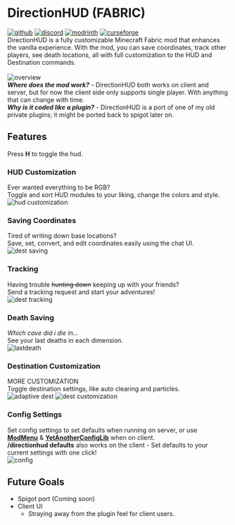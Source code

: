 # DirectionHUD (FABRIC)
[![github](https://img.shields.io/github/v/release/oth3r/DirectionHUD-F?color=blueviolet&logo=github)](https://github.com/Oth3r/DirectionHUD-F/releases)  [![discord](https://dcbadge.vercel.app/api/server/Mec6yNQ9B7?style=flat)](https://discord.gg/Mec6yNQ9B7) [![modrinth](https://img.shields.io/modrinth/dt/directionhud?label=Modrinth&logo=modrinth)](https://modrinth.com/mod/directionhud) [![curseforge](https://cf.way2muchnoise.eu/843483.svg)](https://www.curseforge.com/minecraft/mc-mods/directionhud-fabric)
\
DirectionHUD is a fully customizable Minecraft Fabric mod that enhances the vanilla experience. 
With the mod, you can save coordinates, track other players, see death locations, all with full customization to the HUD and Destination commands.
\
\
![overview](https://raw.githubusercontent.com/Oth3r/DirectionHUD-Fabric/master/media/directionhud%20overview%20slow.gif)
\
***Where does the mod work?*** - DirectionHUD both works on client and server, but for now the client side only supports single player. With anything that can change with time.
\
***Why is it coded like a plugin?*** - DirectionHUD is a port of one of my old private plugins; it might be ported back to spigot later on.
## Features
Press **H** to toggle the hud.
### HUD Customization
Ever wanted everything to be RGB?
\
Toggle and sort HUD modules to your liking, change the colors and style.
\
![hud customization](https://raw.githubusercontent.com/Oth3r/DirectionHUD-Fabric/master/media/customization%20hud.gif)

### Saving Coordinates
Tired of writing down base locations?
\
Save, set, convert, and edit coordinates easily using the chat UI.
\
![dest saving](https://raw.githubusercontent.com/Oth3r/DirectionHUD-Fabric/master/media/dest%20saving.gif)

### Tracking
Having trouble ~~hunting down~~ keeping up with your friends?
\
Send a tracking request and start your adventures!
\
![dest tracking](https://raw.githubusercontent.com/Oth3r/DirectionHUD-Fabric/master/media/tracking.gif)

### Death Saving
*Which cave did i die in...*
\
See your last deaths in each dimension.
\
![lastdeath](https://raw.githubusercontent.com/Oth3r/DirectionHUD-Fabric/master/media/lastdeath.gif)

### Destination Customization
MORE CUSTOMIZATION
\
Toggle destination settings, like auto clearing and particles.
\
![adaptive dest](https://raw.githubusercontent.com/Oth3r/DirectionHUD-Fabric/master/media/adaptive%20dest.gif)
![dest customization](https://raw.githubusercontent.com/Oth3r/DirectionHUD-Fabric/master/media/customizedest.gif)

### Config Settings
Set config settings to set defaults when running on server, 
or use **[ModMenu](https://modrinth.com/mod/modmenu)** & **[YetAnotherConfigLib](https://modrinth.com/mod/yacl)** when on client.
\
**/directionhud defaults** also works on the client - Set defaults to your current settings with one click!
\
![config](https://raw.githubusercontent.com/Oth3r/DirectionHUD-Fabric/master/media/config.png)

## Future Goals

* Spigot port (Coming soon)
* Client UI
  * Straying away from the plugin feel for client users.
